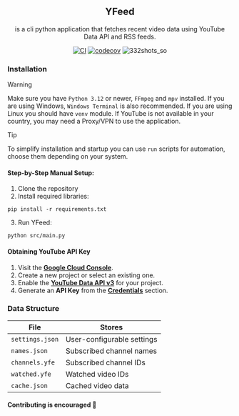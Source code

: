 <div align="center">
   
## YFeed
is a cli python application that fetches recent video data using YouTube Data API and RSS feeds. 

[![CI](https://github.com/ch1kulya/YFeed/actions/workflows/ci.yml/badge.svg)](https://github.com/ch1kulya/YFeed/actions/workflows/ci.yml)
[![codecov](https://codecov.io/gh/ch1kulya/YFeed/branch/main/graph/badge.svg)](https://codecov.io/gh/ch1kulya/YFeed)
![332shots_so](https://github.com/user-attachments/assets/d85341a3-6b2e-4cc0-b799-5a833b825046)

</div>

### Installation

> [!WARNING]
> Make sure you have `Python 3.12` or newer, `FFmpeg` and `mpv` installed. If you are using Windows, `Windows Terminal` is also recommended. If you are using Linux you should have `venv` module. If YouTube is not available in your country, you may need a Proxy/VPN to use the application.

> [!TIP]
> To simplify installation and startup you can use `run` scripts for automation, choose them depending on your system.

#### Step-by-Step Manual Setup:
1. Clone the repository
2. Install required libraries:
```
pip install -r requirements.txt
```
3. Run YFeed:
```
python src/main.py
```

#### Obtaining YouTube API Key
1. Visit the [**Google Cloud Console**](https://console.cloud.google.com/).
2. Create a new project or select an existing one.
3. Enable the [**YouTube Data API v3**](https://console.cloud.google.com/apis/library/youtube.googleapis.com) for your project.
4. Generate an **API Key** from the [**Credentials**](https://console.cloud.google.com/apis/credentials) section.

### Data Structure
| **File**             | **Stores**                       |
|----------------------|----------------------------------|
| `settings.json`      | User-configurable settings       |
| `names.json`         | Subscribed channel names         |
| `channels.yfe`       | Subscribed channel IDs           |
| `watched.yfe`        | Watched video IDs                |
| `cache.json`         | Cached video data                |

#### Contributing is encouraged 🤗
